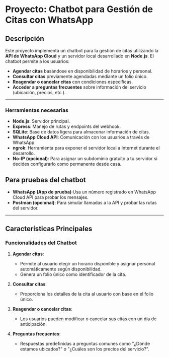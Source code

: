 # Proyecto: Chatbot para Gestión de Citas con WhatsApp

## Descripción
Este proyecto implementa un chatbot para la gestión de citas utilizando la **API de WhatsApp Cloud** y un servidor local desarrollado en **Node.js**. El chatbot permite a los usuarios:

- **Agendar citas** basándose en disponibilidad de horarios y personal.
- **Consultar citas** previamente agendadas mediante un folio único.
- **Reagendar o cancelar citas** con condiciones específicas.
- **Acceder a preguntas frecuentes** sobre información del servicio (ubicación, precios, etc.).
---

### Herramientas necesarias
- **Node.js**: Servidor principal.
- **Express**: Manejo de rutas y endpoints del webhook.
- **SQLite**: Base de datos ligera para almacenar información de citas.
- **WhatsApp Cloud API**: Comunicación con los usuarios a través de WhatsApp.
- **ngrok**: Herramienta para exponer el servidor local a Internet durante el desarrollo.
- **No-IP (opcional)**: Para asignar un subdominio gratuito a tu servidor si decides configurarlo como permanente desde casa.
 ## Para pruebas del chatbot
- **WhatsApp (App de prueba)**:Usa un número registrado en WhatsApp Cloud API para probar los mensajes.
- **Postman (opcional)**: Para simular llamadas a la API y probar las rutas del servidor.
---

## Características Principales

### Funcionalidades del Chatbot
1. **Agendar citas**:
   - Permite al usuario elegir un horario disponible y asignar personal automáticamente según disponibilidad.
   - Genera un folio único como identificador de la cita.

2. **Consultar citas**:
   - Proporciona los detalles de la cita al usuario con base en el folio único.

3. **Reagendar o cancelar citas**:
   - Los usuarios pueden modificar o cancelar sus citas con un día de anticipación.

4. **Preguntas frecuentes**:
   - Respuestas predefinidas a preguntas comunes como "¿Dónde estamos ubicados?" o "¿Cuáles son los precios del servicio?".

